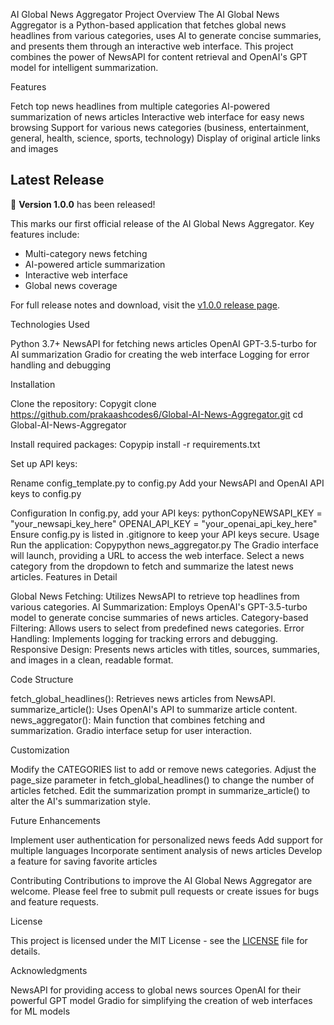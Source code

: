 AI Global News Aggregator
Project Overview
The AI Global News Aggregator is a Python-based application that fetches global news headlines from various categories, uses AI to generate concise summaries, and presents them through an interactive web interface. This project combines the power of NewsAPI for content retrieval and OpenAI's GPT model for intelligent summarization.


Features

Fetch top news headlines from multiple categories
AI-powered summarization of news articles
Interactive web interface for easy news browsing
Support for various news categories (business, entertainment, general, health, science, sports, technology)
Display of original article links and images


## Latest Release

🎉 **Version 1.0.0** has been released! 

This marks our first official release of the AI Global News Aggregator. Key features include:

- Multi-category news fetching
- AI-powered article summarization
- Interactive web interface
- Global news coverage

For full release notes and download, visit the [v1.0.0 release page](https://github.com/prakaashcodes6/Global-AI-News-Aggregator/releases/tag/v1.0.0).


Technologies Used

Python 3.7+
NewsAPI for fetching news articles
OpenAI GPT-3.5-turbo for AI summarization
Gradio for creating the web interface
Logging for error handling and debugging

Installation

Clone the repository:
Copygit clone https://github.com/prakaashcodes6/Global-AI-News-Aggregator.git
cd Global-AI-News-Aggregator

Install required packages:
Copypip install -r requirements.txt

Set up API keys:

Rename config_template.py to config.py
Add your NewsAPI and OpenAI API keys to config.py



Configuration
In config.py, add your API keys:
pythonCopyNEWSAPI_KEY = "your_newsapi_key_here"
OPENAI_API_KEY = "your_openai_api_key_here"
Ensure config.py is listed in .gitignore to keep your API keys secure.
Usage
Run the application:
Copypython news_aggregator.py
The Gradio interface will launch, providing a URL to access the web interface. Select a news category from the dropdown to fetch and summarize the latest news articles.
Features in Detail

Global News Fetching: Utilizes NewsAPI to retrieve top headlines from various categories.
AI Summarization: Employs OpenAI's GPT-3.5-turbo model to generate concise summaries of news articles.
Category-based Filtering: Allows users to select from predefined news categories.
Error Handling: Implements logging for tracking errors and debugging.
Responsive Design: Presents news articles with titles, sources, summaries, and images in a clean, readable format.

Code Structure

fetch_global_headlines(): Retrieves news articles from NewsAPI.
summarize_article(): Uses OpenAI's API to summarize article content.
news_aggregator(): Main function that combines fetching and summarization.
Gradio interface setup for user interaction.

Customization

Modify the CATEGORIES list to add or remove news categories.
Adjust the page_size parameter in fetch_global_headlines() to change the number of articles fetched.
Edit the summarization prompt in summarize_article() to alter the AI's summarization style.

Future Enhancements

Implement user authentication for personalized news feeds
Add support for multiple languages
Incorporate sentiment analysis of news articles
Develop a feature for saving favorite articles

Contributing
Contributions to improve the AI Global News Aggregator are welcome. Please feel free to submit pull requests or create issues for bugs and feature requests.

License

This project is licensed under the MIT License - see the [LICENSE](LICENSE) file for details.

Acknowledgments

NewsAPI for providing access to global news sources
OpenAI for their powerful GPT model
Gradio for simplifying the creation of web interfaces for ML models
